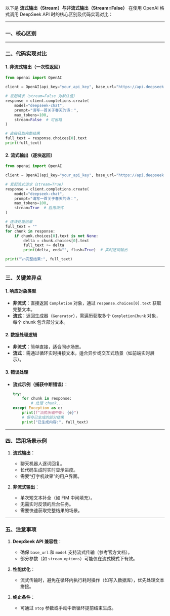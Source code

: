 以下是 **流式输出（Stream）与非流式输出（Stream=False）** 在使用 OpenAI 格式调用 DeepSeek API 时的核心区别及代码实现对比：

---

### **一、核心区别**



---

### **二、代码实现对比**

#### **1. 非流式输出（一次性返回）**
```python
from openai import OpenAI

client = OpenAI(api_key="your_api_key", base_url="https://api.deepseek.com/beta")

# 发起请求（stream=False 为默认值）
response = client.completions.create(
    model="deepseek-chat",
    prompt="请写一首关于春天的诗：",
    max_tokens=100,
    stream=False  # 可省略
)

# 直接获取完整结果
full_text = response.choices[0].text
print(full_text)
```

#### **2. 流式输出（逐块返回）**
```python
from openai import OpenAI

client = OpenAI(api_key="your_api_key", base_url="https://api.deepseek.com/beta")

# 发起流式请求（stream=True）
response = client.completions.create(
    model="deepseek-chat",
    prompt="请写一首关于春天的诗：",
    max_tokens=100,
    stream=True  # 启用流式
)

# 逐块处理结果
full_text = ""
for chunk in response:
    if chunk.choices[0].text is not None:
        delta = chunk.choices[0].text
        full_text += delta
        print(delta, end="", flush=True)  # 实时逐词输出

print("\n完整结果:", full_text)
```

---

### **三、关键差异点**
#### **1. 响应对象类型**
- **非流式**：直接返回 `Completion` 对象，通过 `response.choices[0].text` 获取完整文本。
- **流式**：返回生成器（`Generator`），需遍历获取多个 `CompletionChunk` 对象，每个 chunk 包含部分文本。

#### **2. 数据处理逻辑**
- **非流式**：简单直接，适合同步场景。
- **流式**：需通过循环实时拼接文本，适合异步或交互式场景（如前端实时展示）。

#### **3. 错误处理**
- **流式示例（捕获中断错误）**：
  ```python
  try:
      for chunk in response:
          # 处理 chunk...
  except Exception as e:
      print(f"流式传输中断: {e}")
      # 保存已生成的部分结果
      print("已生成内容:", full_text)
  ```

---

### **四、适用场景示例**
1. **流式输出**：
   - 聊天机器人逐词回复。
   - 长代码生成时实时显示进度。
   - 需要“打字机效果”的用户界面。

2. **非流式输出**：
   - 单次短文本补全（如 FIM 中间填充）。
   - 无需实时反馈的后台任务。
   - 需要快速获取完整结果的场景。

---

### **五、注意事项**
1. **DeepSeek API 兼容性**：
   - 确保 `base_url` 和 `model` 支持流式传输（参考官方文档）。
   - 部分参数（如 `stream_options`）可能仅在流式模式下有效。

2. **性能优化**：
   - 流式传输时，避免在循环内执行耗时操作（如写入数据库），优先处理文本拼接。

3. **终止条件**：
   - 可通过 `stop` 参数或手动中断循环提前结束生成。